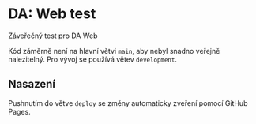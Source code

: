 # DA: Web test

Záveřečný test pro DA Web

Kód záměrně není na hlavní větvi `main`, aby nebyl snadno veřejně nalezitelný. Pro vývoj se používá větev `development`.

## Nasazení

Pushnutím do větve `deploy` se změny automaticky zveření pomocí GitHub Pages.
